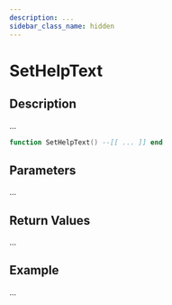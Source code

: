 ```yaml
---
description: ...
sidebar_class_name: hidden
---
```


# SetHelpText

## Description

...

```lua
function SetHelpText() --[[ ... ]] end
```

## Parameters

...

## Return Values

...

## Example

...

